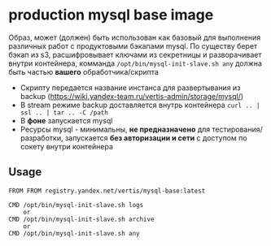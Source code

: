 # production mysql base image

Образ, может (должен) быть использован как базовый для выполнения различных работ с продуктовыми бэкапами mysql. По существу берет бэкап из s3, расшифровывает ключами из секретницы и разворачивает внутри контейнера, комманда `/opt/bin/mysql-init-slave.sh any` должна быть частью **вашего** обработчика/скрипта

- Скрипту передается название инстанса для развертывания из backup (<https://wiki.yandex-team.ru/vertis-admin/storage/mysql/>)
- В stream режиме backup доставляется внутрь контейнера `curl .. | ssl .. | tar .. -C /path`
- В **фоне** запускается mysql
- Ресурсы mysql - минимальны, **не предназначено** для тестирования/разработки, запускается **без авторизации и сети** с доступом по сокету внутри контейнера

## Usage

```Docker
FROM FROM registry.yandex.net/vertis/mysql-base:latest

CMD /opt/bin/mysql-init-slave.sh logs
    or
CMD /opt/bin/mysql-init-slave.sh archive
    or
CMD /opt/bin/mysql-init-slave.sh any
```
